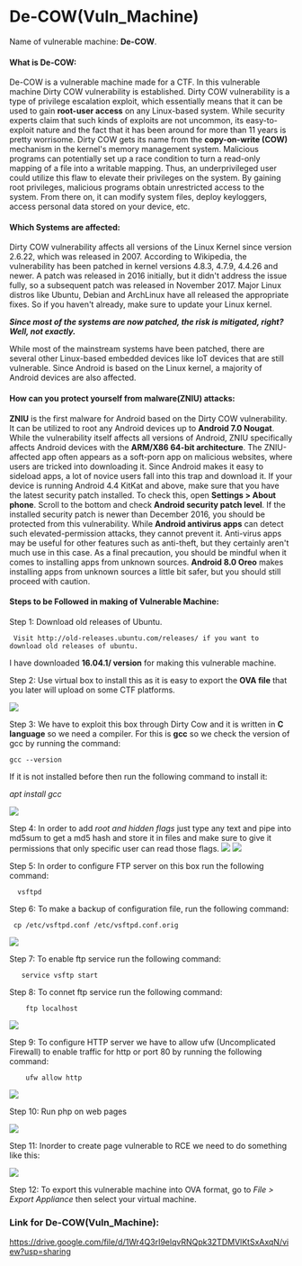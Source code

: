 # De-COW(Vuln_Machine)

Name of vulnerable machine: <b>De-COW</b>.

#### What is De-COW:

De-COW is a vulnerable machine made for a CTF. In this vulnerable machine Dirty COW vulnerability is established. Dirty COW vulnerability is a type of privilege escalation exploit, which essentially means that it can be used to gain <b>root-user access</b> on any Linux-based system.  While security experts claim that such kinds of exploits are not uncommon, its easy-to-exploit nature and the fact that it has been around for more than 11 years is pretty worrisome. Dirty COW gets its name from the <b>copy-on-write (COW)</b> mechanism in the kernel's memory management system. Malicious programs can potentially set up a race condition to turn a read-only mapping of a file into a writable mapping. Thus, an underprivileged user could utilize this flaw to elevate their privileges on the system. By gaining root privileges, malicious programs obtain unrestricted access to the system. From there on, it can modify system files, deploy keyloggers, access personal data stored on your device, etc.

#### Which Systems are affected:

Dirty COW vulnerability affects all versions of the Linux Kernel since version 2.6.22, which was released in 2007. According to Wikipedia, the vulnerability has been patched in kernel versions 4.8.3, 4.7.9, 4.4.26 and newer. A patch was released in 2016 initially, but it didn't address the issue fully, so a subsequent patch was released in November 2017. Major Linux distros like Ubuntu, Debian and ArchLinux have all released the appropriate fixes. So if you haven't already, make sure to update your Linux kernel.

<b><i>Since most of the systems are now patched, the risk is mitigated, right? Well, not exactly.</b></i>

While most of the mainstream systems have been patched, there are several other Linux-based embedded devices like IoT devices that are still vulnerable. Since Android is based on the Linux kernel, a majority of Android devices are also affected.


#### How can you protect yourself from malware(ZNIU) attacks:

<b>ZNIU</b> is the first malware for Android based on the Dirty COW vulnerability. It can be utilized to root any Android devices up to <b>Android 7.0 Nougat</b>. While the vulnerability itself affects all versions of Android, ZNIU specifically affects Android devices with the <b>ARM/X86 64-bit architecture</b>. The ZNIU-affected app often appears as a soft-porn app on malicious websites, where users are tricked into downloading it. Since Android makes it easy to sideload apps, a lot of novice users fall into this trap and download it. If your device is running Android 4.4 KitKat and above, make sure that you have the latest security patch installed. To check this, open <b>Settings > About phone</b>. Scroll to the bottom and check <b>Android security patch level</b>. If the installed security patch is newer than December 2016, you should be protected from this vulnerability. While <b>Android antivirus apps</b> can detect such elevated-permission attacks, they cannot prevent it. Anti-virus apps may be useful for other features such as anti-theft, but they certainly aren't much use in this case. As a final precaution, you should be mindful when it comes to installing apps from unknown sources. <b>Android 8.0 Oreo</b> makes installing apps from unknown sources a little bit safer, but you should still proceed with caution.

#### Steps to be Followed in making of Vulnerable Machine:

Step 1: Download old releases of Ubuntu.

     Visit http://old-releases.ubuntu.com/releases/ if you want to download old releases of ubuntu.
     
I have downloaded <b>16.04.1/ version</b> for making this vulnerable machine.

Step 2: Use virtual box to install this as it is easy to export the <b>OVA file</b> that you later will upload on some CTF platforms.


<img src= https://telegra.ph/file/a7a8c8dce90368f67a4a5.png>

Step 3: We have to exploit this box through Dirty Cow and it is written in <b>C language</b> so we need a compiler. For this is <b>gcc</b> so we check the version of gcc by running the command:
    
    gcc --version
    
If it is not installed before then run the following command to install it:

   <i>apt install gcc</i>
   
<img src = https://telegra.ph/file/9c836dd7b719090f183f1.png>

Step 4:  In order to add <i>root and hidden flags</i> just type any text and pipe into md5sum to get a md5 hash and store it in files and make sure to give it permissions that only specific user can read those flags.
<img src = https://telegra.ph/file/5b526c217e401d1e7e330.png>
<img src = https://telegra.ph/file/6e5e7bae4aa4e0b30efec.png>

Step 5: In order to configure FTP server on this box run the following command:

      vsftpd

Step 6: To make a backup of configuration file, run the following command:

     cp /etc/vsftpd.conf /etc/vsftpd.conf.orig

<img src = https://telegra.ph/file/2c1985c896beb5b3ecfb4.png>

Step 7: To enable ftp service run the following command:

       service vsftp start
     
Step 8: To connet ftp service run the following command:

        ftp localhost

<img src = https://telegra.ph/file/6c783d83391e49b784f82.png>

Step 9: To configure HTTP server we have to allow ufw (Uncomplicated Firewall) to enable traffic for http or port 80 by running the following command:

        ufw allow http

<img src = https://telegra.ph/file/dfe73626472965339cf03.png>

Step 10: Run php on web pages

<img src = https://telegra.ph/file/401104e5715a46c3c80c6.png>

Step 11: Inorder to create page vulnerable to RCE we need to do something like this:

<img src = https://telegra.ph/file/2ed96295b68b61af40af5.png>

Step 12: To export this vulnerable machine into OVA format, go to <i> File > Export Appliance </i> then select your virtual machine.


### Link for De-COW(Vuln_Machine):

https://drive.google.com/file/d/1Wr4Q3rI9elqvRNQpk32TDMVlKtSxAxqN/view?usp=sharing


